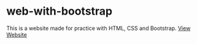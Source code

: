 # web-with-bootstrap
This is a website made for practice with HTML, CSS and Bootstrap.
[View Website](https://ramankarki.github.io/web-with-bootstrap/)
